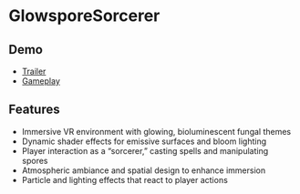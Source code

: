 # GlowsporeSorcerer

## Demo

- [Trailer](https://www.youtube.com/watch?v=BgZIfqkDIxA)  
- [Gameplay](https://www.youtube.com/watch?v=bo4jIIpeAJE)  

## Features

- Immersive VR environment with glowing, bioluminescent fungal themes  
- Dynamic shader effects for emissive surfaces and bloom lighting  
- Player interaction as a “sorcerer,” casting spells and manipulating spores  
- Atmospheric ambiance and spatial design to enhance immersion  
- Particle and lighting effects that react to player actions  
